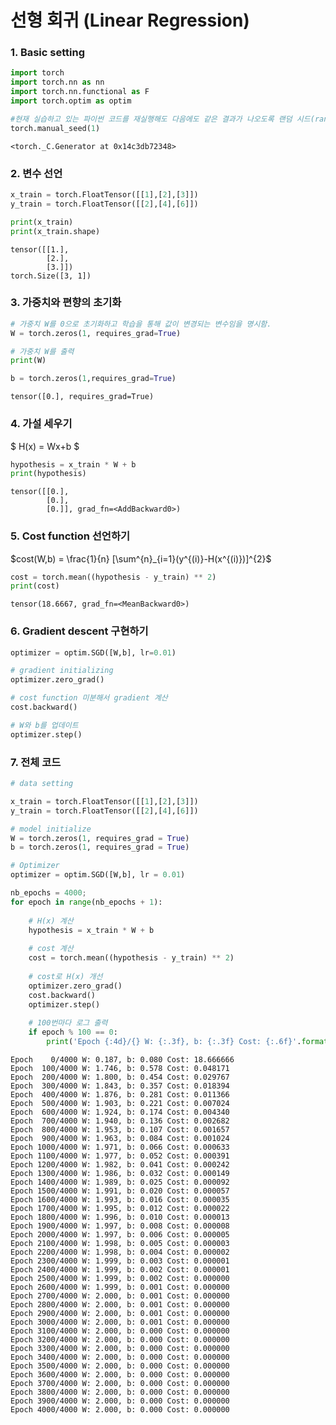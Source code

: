 # 선형 회귀 (Linear Regression)

### 1. Basic setting



```python
import torch
import torch.nn as nn
import torch.nn.functional as F
import torch.optim as optim

#현재 실습하고 있는 파이썬 코드를 재실행해도 다음에도 같은 결과가 나오도록 랜덤 시드(random seed)를 부여함.
torch.manual_seed(1)
```




    <torch._C.Generator at 0x14c3db72348>



### 2. 변수 선언


```python
x_train = torch.FloatTensor([[1],[2],[3]])
y_train = torch.FloatTensor([[2],[4],[6]])

print(x_train)
print(x_train.shape)
```

    tensor([[1.],
            [2.],
            [3.]])
    torch.Size([3, 1])
    

### 3. 가중치와 편향의 초기화


```python
# 가중치 W를 0으로 초기화하고 학습을 통해 값이 변경되는 변수임을 명시함.
W = torch.zeros(1, requires_grad=True)

# 가중치 W를 출력
print(W)

b = torch.zeros(1,requires_grad=True)
```

    tensor([0.], requires_grad=True)
    

### 4. 가설 세우기

$ H(x) = Wx+b $


```python
hypothesis = x_train * W + b
print(hypothesis)
```

    tensor([[0.],
            [0.],
            [0.]], grad_fn=<AddBackward0>)
    

### 5. Cost function 선언하기

$cost(W,b) = \frac{1}{n} [\sum^{n}_{i=1}(y^{(i)}-H(x^{(i)})]^{2}$


```python
cost = torch.mean((hypothesis - y_train) ** 2)
print(cost)
```

    tensor(18.6667, grad_fn=<MeanBackward0>)
    

### 6. Gradient descent 구현하기


```python
optimizer = optim.SGD([W,b], lr=0.01)

# gradient initializing
optimizer.zero_grad()

# cost function 미분해서 gradient 계산
cost.backward()

# W와 b를 업데이트
optimizer.step()
```

### 7. 전체 코드


```python
# data setting

x_train = torch.FloatTensor([[1],[2],[3]])
y_train = torch.FloatTensor([[2],[4],[6]])

# model initialize
W = torch.zeros(1, requires_grad = True)
b = torch.zeros(1, requires_grad = True)

# Optimizer 
optimizer = optim.SGD([W,b], lr = 0.01)

nb_epochs = 4000;
for epoch in range(nb_epochs + 1):
    
    # H(x) 계산
    hypothesis = x_train * W + b
    
    # cost 계산
    cost = torch.mean((hypothesis - y_train) ** 2)
    
    # cost로 H(x) 개선
    optimizer.zero_grad()
    cost.backward()
    optimizer.step()
    
    # 100번마다 로그 출력
    if epoch % 100 == 0:
        print('Epoch {:4d}/{} W: {:.3f}, b: {:.3f} Cost: {:.6f}'.format(epoch, nb_epochs, W.item(), b.item(), cost.item()))
```

    Epoch    0/4000 W: 0.187, b: 0.080 Cost: 18.666666
    Epoch  100/4000 W: 1.746, b: 0.578 Cost: 0.048171
    Epoch  200/4000 W: 1.800, b: 0.454 Cost: 0.029767
    Epoch  300/4000 W: 1.843, b: 0.357 Cost: 0.018394
    Epoch  400/4000 W: 1.876, b: 0.281 Cost: 0.011366
    Epoch  500/4000 W: 1.903, b: 0.221 Cost: 0.007024
    Epoch  600/4000 W: 1.924, b: 0.174 Cost: 0.004340
    Epoch  700/4000 W: 1.940, b: 0.136 Cost: 0.002682
    Epoch  800/4000 W: 1.953, b: 0.107 Cost: 0.001657
    Epoch  900/4000 W: 1.963, b: 0.084 Cost: 0.001024
    Epoch 1000/4000 W: 1.971, b: 0.066 Cost: 0.000633
    Epoch 1100/4000 W: 1.977, b: 0.052 Cost: 0.000391
    Epoch 1200/4000 W: 1.982, b: 0.041 Cost: 0.000242
    Epoch 1300/4000 W: 1.986, b: 0.032 Cost: 0.000149
    Epoch 1400/4000 W: 1.989, b: 0.025 Cost: 0.000092
    Epoch 1500/4000 W: 1.991, b: 0.020 Cost: 0.000057
    Epoch 1600/4000 W: 1.993, b: 0.016 Cost: 0.000035
    Epoch 1700/4000 W: 1.995, b: 0.012 Cost: 0.000022
    Epoch 1800/4000 W: 1.996, b: 0.010 Cost: 0.000013
    Epoch 1900/4000 W: 1.997, b: 0.008 Cost: 0.000008
    Epoch 2000/4000 W: 1.997, b: 0.006 Cost: 0.000005
    Epoch 2100/4000 W: 1.998, b: 0.005 Cost: 0.000003
    Epoch 2200/4000 W: 1.998, b: 0.004 Cost: 0.000002
    Epoch 2300/4000 W: 1.999, b: 0.003 Cost: 0.000001
    Epoch 2400/4000 W: 1.999, b: 0.002 Cost: 0.000001
    Epoch 2500/4000 W: 1.999, b: 0.002 Cost: 0.000000
    Epoch 2600/4000 W: 1.999, b: 0.001 Cost: 0.000000
    Epoch 2700/4000 W: 2.000, b: 0.001 Cost: 0.000000
    Epoch 2800/4000 W: 2.000, b: 0.001 Cost: 0.000000
    Epoch 2900/4000 W: 2.000, b: 0.001 Cost: 0.000000
    Epoch 3000/4000 W: 2.000, b: 0.001 Cost: 0.000000
    Epoch 3100/4000 W: 2.000, b: 0.000 Cost: 0.000000
    Epoch 3200/4000 W: 2.000, b: 0.000 Cost: 0.000000
    Epoch 3300/4000 W: 2.000, b: 0.000 Cost: 0.000000
    Epoch 3400/4000 W: 2.000, b: 0.000 Cost: 0.000000
    Epoch 3500/4000 W: 2.000, b: 0.000 Cost: 0.000000
    Epoch 3600/4000 W: 2.000, b: 0.000 Cost: 0.000000
    Epoch 3700/4000 W: 2.000, b: 0.000 Cost: 0.000000
    Epoch 3800/4000 W: 2.000, b: 0.000 Cost: 0.000000
    Epoch 3900/4000 W: 2.000, b: 0.000 Cost: 0.000000
    Epoch 4000/4000 W: 2.000, b: 0.000 Cost: 0.000000
    


```python

```
